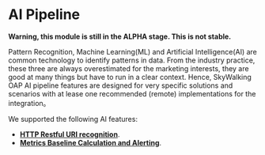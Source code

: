# AI Pipeline

**Warning, this module is still in the ALPHA stage. This is not stable.**

Pattern Recognition, Machine Learning(ML) and Artificial Intelligence(AI) are common technology to identify patterns in data.
From the industry practice, these three are always overestimated for the marketing interests,
they are good at many things but have to run in a clear context.
Hence, SkyWalking OAP AI pipeline features are designed for very specific solutions and scenarios with at 
lease one recommended (remote) implementations for the integration。

We supported the following AI features:

* [**HTTP Restful URI recognition**](./http-restful-uri-pattern.md).
* [**Metrics Baseline Calculation and Alerting**](./metrics-baseline-integration.md).
